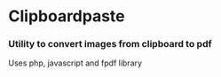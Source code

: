 # Clipboardpaste
### Utility to convert images from clipboard to pdf
Uses php, javascript and fpdf library
